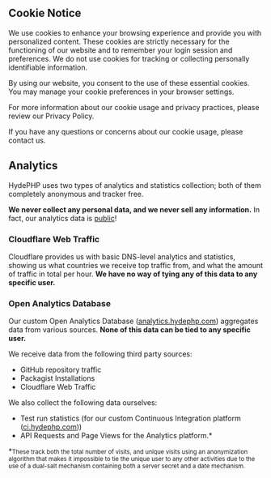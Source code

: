 ## Cookie Notice

We use cookies to enhance your browsing experience and provide you with personalized content. These cookies are strictly necessary for the functioning of our website and to remember your login session and preferences. We do not use cookies for tracking or collecting personally identifiable information.

By using our website, you consent to the use of these essential cookies. You may manage your cookie preferences in your browser settings.

For more information about our cookie usage and privacy practices, please review our Privacy Policy.

If you have any questions or concerns about our cookie usage, please contact us.

## Analytics

HydePHP uses two types of analytics and statistics collection; both of them completely anonymous and tracker free.

**We never collect any personal data, and we never sell any information.**
In fact, our analytics data is [public](https://analytics.hydephp.com)!

### Cloudflare Web Traffic

Cloudflare provides us with basic DNS-level analytics and statistics, showing us what countries we receive top traffic from,
and what the amount of traffic in total per hour. **We have no way of tying any of this data to any specific user.**

### Open Analytics Database

Our custom Open Analytics Database ([analytics.hydephp.com](https://analytics.hydephp.com)) aggregates data from various sources.
**None of this data can be tied to any specific user.**

We receive data from the following third party sources:

- GitHub repository traffic
- Packagist Installations
- Cloudflare Web Traffic

We also collect the following data ourselves:

- Test run statistics (for our custom Continuous Integration platform ([ci.hydephp.com](https://ci.hydephp.com)))
- API Requests and Page Views for the Analytics platform.*

*<small>These track both the total number of visits, and unique visits using an anonymization algorithm that makes it
impossible to tie the unique user to any other activities due to the use of a dual-salt mechanism
containing both a server secret and a date mechanism.</small>
